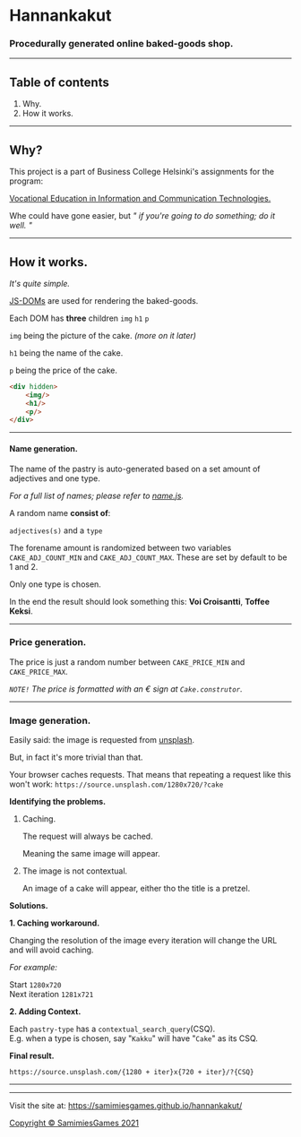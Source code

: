 # Hannankakut
### Procedurally generated online baked-goods shop.
****
## Table of contents
1. Why.
2. How it works.
****
## Why?
This project is a part of Business College Helsinki's assignments for the program:

[Vocational Education in Information and Communication Technologies.](https://en.bc.fi/)

Whe could have gone easier, but *" if you're going to do something; do it well. "*
****
## How it works.

*It's quite simple.*

[JS-DOMs](https://www.w3schools.com/js/js_htmldom.asp)
are used for rendering the baked-goods.

Each DOM has **three** children
`img` `h1` `p`


`img` being the picture of the cake. *(more on it later)*

`h1` being the name of the cake.

`p` being the price of the cake.

```html
<div hidden>
    <img/>
    <h1/>
    <p/>
</div>
```
****
#### Name generation.

The name of the pastry is auto-generated based on a set amount of adjectives and one type.


*For a full list of names; please refer to [name.js](https://github.com/SamimiesGames/hannankakut/blob/master/js/cake-gen/name.js).*

A random name **consist of**:

`adjectives(s)` and a `type`

The forename amount is randomized between two variables `CAKE_ADJ_COUNT_MIN` and `CAKE_ADJ_COUNT_MAX`.
These are set by default to be 1 and 2.

Only one type is chosen.

In the end the result should look something this: **Voi Croisantti**, **Toffee Keksi**.
****
### Price generation.

The price is just a random number between `CAKE_PRICE_MIN` and `CAKE_PRICE_MAX`.

*`NOTE!`
The price is formatted with an *€* sign at `Cake.construtor`.*
****
### Image generation.

Easily said: the image is requested from [unsplash](https://unsplash.com/).

But, in fact it's more trivial than that.

Your browser caches requests. That means that repeating a request like this won't work:
`https://source.unsplash.com/1280x720/?cake`

**Identifying the problems.**
1. Caching.

    The request will always be cached.

    Meaning the same image will appear.
2. The image is not contextual.

    An image of a cake will appear, either tho the title is a pretzel.


**Solutions.**

**1. Caching workaround.**

Changing the resolution of the image every iteration will change the URL and will avoid caching.

*For example:*

Start `1280x720`<br>
Next iteration `1281x721`


**2. Adding Context.**

Each `pastry-type` has a `contextual_search_query`(CSQ).<br>
E.g. when a type is chosen, say "`Kakku`" will have "`Cake`" as its CSQ.


**Final result.**

`https://source.unsplash.com/{1280 + iter}x{720 + iter}/?{CSQ}`
****
****
Visit the site at: <a href="https://samimiesgames.github.io/hannankakut/">https://samimiesgames.github.io/hannankakut/

[Copyright &copy; SamimiesGames 2021](https://github.com/SamimiesGames/hannankakut/blob/master/LICENSE.txt)
